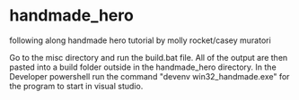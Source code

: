 # handmade_hero
 following along handmade hero tutorial by molly rocket/casey muratori


Go to the misc directory and run the build.bat file.
All of the output are then pasted into a build folder outside in the handmade_hero directory.
In the Developer powershell run the command "devenv win32_handmade.exe" for the program to start in visual studio.
